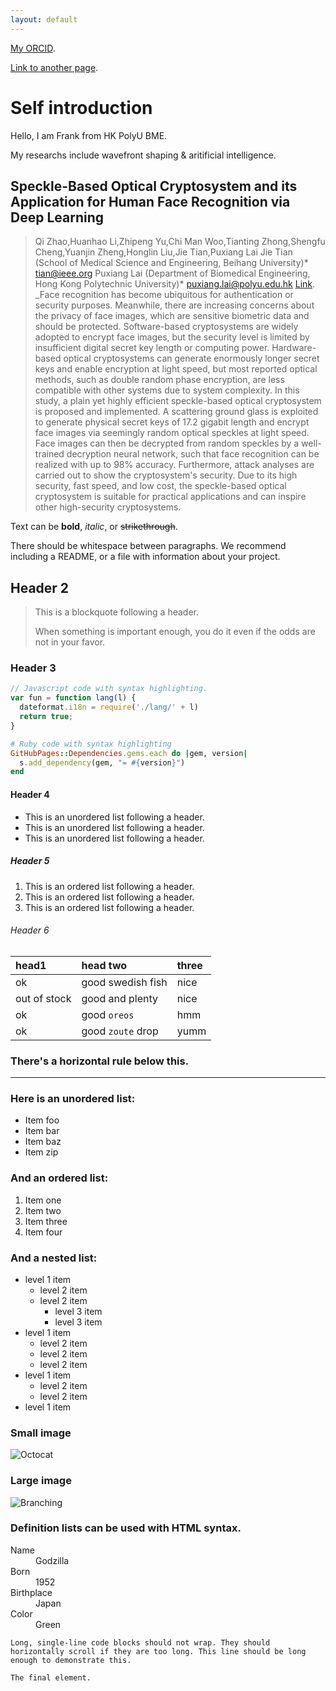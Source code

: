 ```yaml
---
layout: default
---
```


[My ORCID](https://orcid.org/0000-0002-8594-6940).

[Link to another page](./another-page.html).

# Self introduction

Hello, I am Frank from HK PolyU BME.

My researchs include wavefront shaping & aritificial intelligence.

## Speckle-Based Optical Cryptosystem and its Application for Human Face Recognition via Deep Learning

> Qi Zhao,Huanhao Li,Zhipeng Yu,Chi Man Woo,Tianting Zhong,Shengfu Cheng,Yuanjin Zheng,Honglin Liu,Jie Tian,Puxiang Lai
> Jie Tian (School of Medical Science and Engineering, Beihang University)* tian@ieee.org
> Puxiang Lai (Department of Biomedical Engineering, Hong Kong Polytechnic University)* puxiang.lai@polyu.edu.hk
> [Link](https://doi.org/10.1002/advs.202202407).
> _Face recognition has become ubiquitous for authentication or security purposes. 
> Meanwhile, there are increasing concerns about the privacy of face images, which are 
> sensitive biometric data and should be protected. Software-based cryptosystems are 
> widely adopted to encrypt face images, but the security level is limited by insufficient 
> digital secret key length or computing power. Hardware-based optical cryptosystems can 
> generate enormously longer secret keys and enable encryption at light speed, but most 
> reported optical methods, such as double random phase encryption, are less compatible 
> with other systems due to system complexity. In this study, a plain yet highly efficient 
> speckle-based optical cryptosystem is proposed and implemented. A scattering ground glass 
> is exploited to generate physical secret keys of 17.2 gigabit length and encrypt face images 
> via seemingly random optical speckles at light speed. Face images can then be decrypted from 
> random speckles by a well-trained decryption neural network, such that face recognition can 
> be realized with up to 98% accuracy. Furthermore, attack analyses are carried out to show 
> the cryptosystem's security. Due to its high security, fast speed, and low cost, the 
> speckle-based optical cryptosystem is suitable for practical applications and can inspire 
> other high-security cryptosystems.




Text can be **bold**, _italic_, or ~~strikethrough~~.

There should be whitespace between paragraphs. We recommend including a README, or a file with information about your project.

## Header 2

> This is a blockquote following a header.
>
> When something is important enough, you do it even if the odds are not in your favor.

### Header 3

```js
// Javascript code with syntax highlighting.
var fun = function lang(l) {
  dateformat.i18n = require('./lang/' + l)
  return true;
}
```

```ruby
# Ruby code with syntax highlighting
GitHubPages::Dependencies.gems.each do |gem, version|
  s.add_dependency(gem, "= #{version}")
end
```

#### Header 4

*   This is an unordered list following a header.
*   This is an unordered list following a header.
*   This is an unordered list following a header.

##### Header 5

1.  This is an ordered list following a header.
2.  This is an ordered list following a header.
3.  This is an ordered list following a header.

###### Header 6

| head1        | head two          | three |
|:-------------|:------------------|:------|
| ok           | good swedish fish | nice  |
| out of stock | good and plenty   | nice  |
| ok           | good `oreos`      | hmm   |
| ok           | good `zoute` drop | yumm  |

### There's a horizontal rule below this.

* * *

### Here is an unordered list:

*   Item foo
*   Item bar
*   Item baz
*   Item zip

### And an ordered list:

1.  Item one
1.  Item two
1.  Item three
1.  Item four

### And a nested list:

- level 1 item
  - level 2 item
  - level 2 item
    - level 3 item
    - level 3 item
- level 1 item
  - level 2 item
  - level 2 item
  - level 2 item
- level 1 item
  - level 2 item
  - level 2 item
- level 1 item

### Small image

![Octocat](https://github.githubassets.com/images/icons/emoji/octocat.png)

### Large image

![Branching](https://guides.github.com/activities/hello-world/branching.png)


### Definition lists can be used with HTML syntax.

<dl>
<dt>Name</dt>
<dd>Godzilla</dd>
<dt>Born</dt>
<dd>1952</dd>
<dt>Birthplace</dt>
<dd>Japan</dd>
<dt>Color</dt>
<dd>Green</dd>
</dl>

```
Long, single-line code blocks should not wrap. They should horizontally scroll if they are too long. This line should be long enough to demonstrate this.
```

```
The final element.
```
